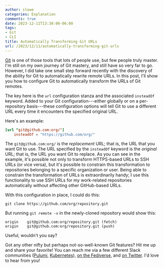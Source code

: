 ```yaml
---
author: slowe
categories: Explanation
comments: true
date: 2023-12-11T13:30:00-06:00
tags:
- Git
- CLI
title: Automatically Transforming Git URLs
url: /2023/12/11/automatically-transforming-git-urls
---
```


[Git][link-1] is one of those tools that lots of people use, but few people truly master. I'm still on my own journey of Git mastery, and still have so very far to go. However, I did take one small step forward recently with the discovery of the ability for Git to automatically rewrite remote URLs. In this post, I'll show you how to configure Git to automatically transform the URLs of Git remotes.<!--more-->

The key here is the `url` configuration stanza and the associated `insteadOf` keyword. Added to your Git configuration---either globally or on a per-repository basis---these configuration options will tell Git to use a different URL every time it encounters the specified original URL.

Here's an example:

```toml
[url "git@github.com:org/"]
    insteadOf = "https://github.com/org/"
```

The `git@github.com:org/` is the _replacement_ URL; that is, the URL that you want Git to use. The URL specified by the `insteadOf` keyword is the _original_ URL; that is, the URL you want Git to replace. As you can see in the example, it's possible not only to transform HTTPS-based URLs to SSH URLs (or vice versa), but it's possible to constrain this transformation to repositories belonging to a specific organization or user. Being able to constrain the transformation of URLs is extraordinarily handy; I use this functionality to use SSH URLs for my work-related repositories automatically without affecting other GitHub-based URLs.

With this configuration in place, I could do this:

```shell
git clone https://github.com/org/repository.git
```

But running `git remote -v` in the newly-cloned repository would show this:

```shell
origin    git@github.com:org/repository.git (fetch)
origin    git@github.com:org/repository.git (push)
```

Useful, wouldn't you say?

Got any other nifty but perhaps not-so-well-known Git features? Hit me up and share your favorite! You can reach me via a few different Slack communities ([Pulumi][link-2], [Kubernetes][link-3]), [on the Fediverse][link-4], and [on Twitter][link-5]. I'd love to hear from you!

[link-1]: https://www.git-scm.com/
[link-2]: https://pulumi-community.slack.com/
[link-3]: https://kubernetes.slack.com/
[link-4]: https://fosstodon.org/@scottslowe
[link-5]: https://twitter.com/scott_lowe
